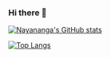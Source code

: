### Hi there 👋

<!--
**Nayananga/Nayananga** is a ✨ _special_ ✨ repository because its `README.md` (this file) appears on your GitHub profile.

Here are some ideas to get you started:

- 🔭 I’m currently working on ...
- 🌱 I’m currently learning ...
- 👯 I’m looking to collaborate on ...
- 🤔 I’m looking for help with ...
- 💬 Ask me about ...
- 📫 How to reach me: ...
- 😄 Pronouns: ...
- ⚡ Fun fact: ...
-->
[![Nayananga's GitHub stats](https://github-readme-stats.vercel.app/api?username=Nayananga&show_icons=true&include_all_commits=true&count_private=true)](https://github.com/Nayananga/github-readme-stats)

[![Top Langs](https://github-readme-stats.vercel.app/api/top-langs/?username=Nayananga&langs_count=10&layout=compact)](https://github.com/Nayananga/github-readme-stats)
